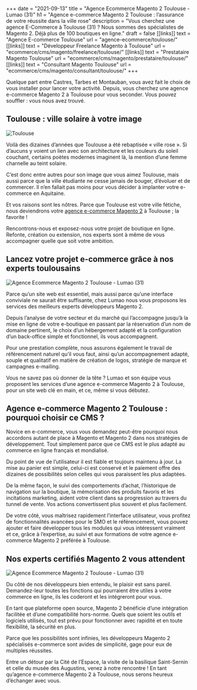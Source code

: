 +++
date = "2021-09-13"
title = "Agence Ecommerce Magento 2 Toulouse - Lumao (31)"
h1 = "Agence e-commerce Magento 2 Toulouse : l’assurance de votre réussite dans la ville rose"
description = "Vous cherchez une agence E-Commerce à Toulouse (31) ? Nous sommes des spécialistes de Magento 2. Déjà plus de 100 boutiques en ligne."
draft = false
[[links]]
    text = "Agence E-commerce Toulouse"
    url = "agence-ecommerce/toulouse/"
[[links]]
    text = "Développeur Freelance Magento à Toulouse"
    url = "ecommerce/cms/magento/freelance/toulouse/"
[[links]]
    text = "Prestataire Magento Toulouse"
    url = "ecommerce/cms/magento/prestataire/toulouse/"
[[links]]
    text = "Consultant Magento Toulouse"
    url = "ecommerce/cms/magento/consultant/toulouse/"
+++

<p>Quelque part entre Castres, Tarbes et Montauban, vous avez fait le choix de vous installer pour lancer votre activité. Depuis, vous cherchez une agence e-commerce Magento 2 à Toulouse pour vous seconder. Vous pouvez souffler : vous nous avez trouvé.</p>
<h2>Toulouse : ville solaire à votre image</h2>

<img class="animate zoomIn margin-auto" src="/images/ville/toulouse.jpg" alt="Toulouse" />

<p>Voilà des dizaines d’années que Toulouse a été rebaptisée « ville rose ». Si d’aucuns y voient un lien avec son architecture et les couleurs du soleil couchant, certains poètes modernes imaginent là, la mention d’une femme charnelle au teint solaire.</p>
<p>C’est donc entre autres pour son image que vous aimez Toulouse, mais aussi parce que la ville étudiante ne cesse jamais de bouger, d’évoluer et de commercer. Il n’en fallait pas moins pour vous décider à implanter votre e-commerce en Aquitaine.</p>

Et vos raisons sont les nôtres. Parce que Toulouse est votre ville fétiche, nous deviendrons votre [agence e-commerce Magento 2](/agence-ecom/) à Toulouse ; la favorite !

<p>Rencontrons-nous et exposez-nous votre projet de boutique en ligne. Refonte, création ou extension, nos experts sont à même de vous accompagner quelle que soit votre ambition.</p>
<h2>Lancez votre projet e-commerce grâce à nos experts toulousains</h2>

<img class="animate zoomIn margin-auto" src="/images/ville/paint/toulouse/1.jpg" alt="Agence Ecommerce Magento 2 Toulouse - Lumao (31)" />

<p>Parce qu’un site web est essentiel, mais aussi parce qu’une interface conviviale ne saurait être suffisante, chez Lumao nous vous proposons les services des meilleurs experts développeurs Magento 2.</p>
<p>Depuis l’analyse de votre secteur et du marché qui l’accompagne jusqu’à la mise en ligne de votre e-boutique en passant par la réservation d’un nom de domaine pertinent, le choix d’un hébergement adapté et la configuration d’un back-office simple et fonctionnel, ils vous accompagnent.</p>
<p>Pour une prestation complète, nous assurons également le travail de référencement naturel qu’il vous faut, ainsi qu’un accompagnement adapté, souple et qualitatif en matière de création de logos, stratégie de marque et campagnes e-mailing.</p>
<p>Vous ne savez pas où donner de la tête ? Lumao et son équipe vous proposent les services d’une agence e-commerce Magento 2 à Toulouse, pour un site web clé en main, et ce, même si vous débutez.</p>
<h2>Agence e-commerce Magento 2 Toulouse : pourquoi choisir ce CMS ?</h2>
<p>Novice en e-commerce, vous vous demandez peut-être pourquoi nous accordons autant de place à Magento et Magento 2 dans nos stratégies de développement. Tout simplement parce que ce CMS est le plus adapté au commerce en ligne français et mondialisé.</p>
<p>Du point de vue de l’utilisateur il est fiable et toujours maintenu à jour. La mise au panier est simple, celui-ci est conservé et le paiement offre des dizaines de possibilités selon celles qui vous paraissent les plus adaptées.</p>
<p>De la même façon, le suivi des comportements d’achat, l’historique de navigation sur la boutique, la mémorisation des produits favoris et les incitations marketing, aident votre client dans sa progression au travers du tunnel de vente. Vos actions convertissent plus souvent et plus facilement.</p>
<p>De votre côté, vous maîtrisez rapidement l’interface utilisateur, vous profitez de fonctionnalités avancées pour le SMO et le référencement, vous pouvez ajouter et faire développer tous les modules qui vous intéressent vraiment et ce, grâce à l’expertise, au suivi et aux formations de votre agence e-commerce Magento 2 préférée à Toulouse.</p>
<h2>Nos experts certifiés Magento 2 vous attendent</h2>

<img class="animate zoomIn margin-auto" src="/images/ville/paint/toulouse/2.jpg" alt="Agence Ecommerce Magento 2 Toulouse - Lumao (31)" />

<p>Du côté de nos développeurs bien entendu, le plaisir est sans pareil. Demandez-leur toutes les fonctions qui pourraient être utiles à votre commerce en ligne, ils les coderont et les intégreront pour vous.</p>
<p>En tant que plateforme open source, Magento 2 bénéficie d’une intégration facilitée et d’une compatibilité hors-norme. Quels que soient les outils et logiciels utilisés, tout est prévu pour fonctionner avec rapidité et en toute flexibilité, la sécurité en plus.</p>
<p>Parce que les possibilités sont infinies, les développeurs Magento 2 spécialisés e-commerce sont avides de simplicité, gage pour eux de multiples réussites.</p>
<p>Entre un détour par la Cité de l’Espace, la visite de la basilique Saint-Sernin et celle du musée des Augustins, venez à notre rencontre ! En tant qu’agence e-commerce Magento 2 à Toulouse, nous serons heureux d’échanger avec vous.</p>
